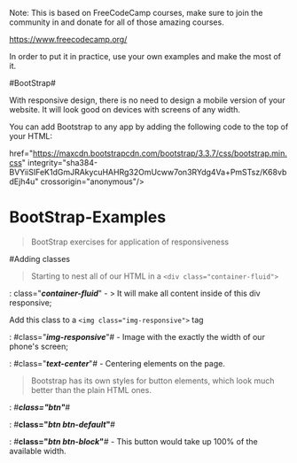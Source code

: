 




Note: This is based on FreeCodeCamp courses, make sure to join the community in and donate for all of those amazing courses. 

https://www.freecodecamp.org/

In order to put it in practice, use your own examples and make the most of it. 




#BootStrap# 

With responsive design, there is no need to design a mobile version of your website. It will look good on devices with screens of any width.

You can add Bootstrap to any app by adding the following code to the top of your HTML:

href="https://maxcdn.bootstrapcdn.com/bootstrap/3.3.7/css/bootstrap.min.css" integrity="sha384-BVYiiSIFeK1dGmJRAkycuHAHRg32OmUcww7on3RYdg4Va+PmSTsz/K68vbdEjh4u" crossorigin="anonymous"/>

# BootStrap-Examples

> BootStrap exercises for application of responsiveness 

#Adding classes


> Starting to nest all of our HTML in a `<div class="container-fluid">`

: class="**_container-fluid_**"  -  > It will make all content inside of this div responsive;

Add this class to a `<img class="img-responsive">` tag

: #class="**_img-responsive_**"# - Image with the exactly the width of our phone's screen; 

: #class="**_text-center_**"# - Centering elements on the page.

> Bootstrap has its own styles for button elements, which look much better than the plain HTML ones.

: #**_class="btn"_**#

: #**class="_btn btn-default_"**#

: #**class="_btn btn-block_"**# - This button would take up 100% of the available width.




